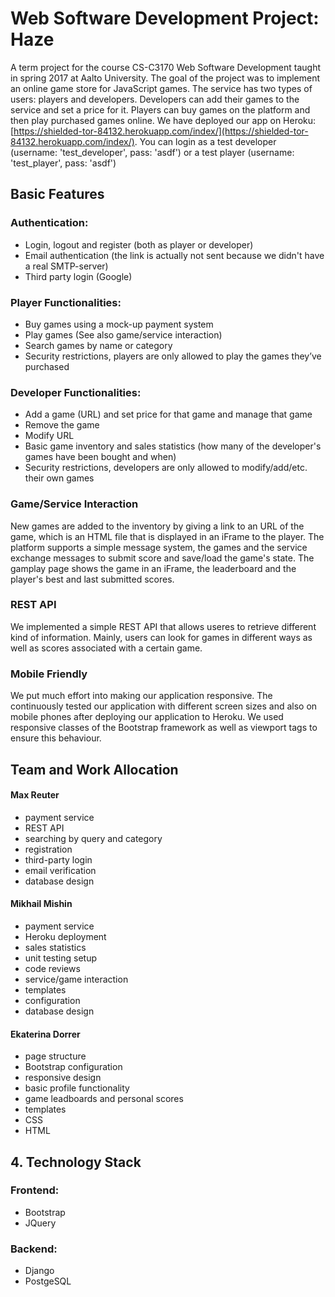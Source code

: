 # Web Software Development Project: Haze

A term project for the course CS-C3170 Web Software Development taught in spring 2017 at Aalto University. 
The goal of the project was to implement an online game store for JavaScript games. 
The service has two types of users: players and developers. Developers can add their games to the 
service and set a price for it. Players can buy games on the platform and then play purchased games online.
We have deployed our app on Heroku:  [https://shielded-tor-84132.herokuapp.com/index/](https://shielded-tor-84132.herokuapp.com/index/). You can login as a test developer (username: 'test_developer', pass: 'asdf') or a test player (username: 'test_player', pass: 'asdf') 

## Basic Features 

### Authentication:
* Login, logout and register (both as player or developer)
* Email authentication (the link is actually not sent because we didn't have a real SMTP-server)
* Third party login (Google)

### Player Functionalities:
* Buy games using a mock-up payment system 
* Play games (See also game/service interaction)
* Search games by name or category
* Security restrictions, players are only allowed to play the games they’ve purchased

### Developer Functionalities:
* Add a game (URL) and set price for that game and manage that game 
* Remove the game 
* Modify URL
* Basic game inventory and sales statistics (how many of the developer's games have been bought and when)
* Security restrictions, developers are only allowed to modify/add/etc. their own games


### Game/Service Interaction
New games are added to the inventory by giving a link to an URL of the game, which is an HTML file that is displayed in an iFrame to the player. The platform supports a simple message system, the games and the service exchange messages to submit score and save/load the game's state. The gamplay page shows the game in an iFrame, the leaderboard and the player's best and
last submitted scores.

### REST API
We implemented a simple REST API that allows useres to retrieve different kind of information. Mainly, users
can look for games in different ways as well as scores associated with a certain game. 

### Mobile Friendly
We put much effort into making our application responsive. The continuously tested our application with different
screen sizes and also on mobile phones after deploying our application to Heroku. We used responsive classes of
the Bootstrap framework as well as viewport tags to ensure this behaviour. 


## Team and Work Allocation

#### Max Reuter
- payment service
- REST API
- searching by query and category
- registration
- third-party login
- email verification
- database design

#### Mikhail Mishin
- payment service
- Heroku deployment
- sales statistics
- unit testing setup
- code reviews
- service/game interaction
- templates
- configuration
- database design

#### Ekaterina Dorrer
- page structure
- Bootstrap configuration
- responsive design
- basic profile functionality
- game leadboards and personal scores
- templates
- CSS
- HTML


## 4. Technology Stack
### Frontend:
* Bootstrap
* JQuery

### Backend:
* Django
* PostgeSQL

